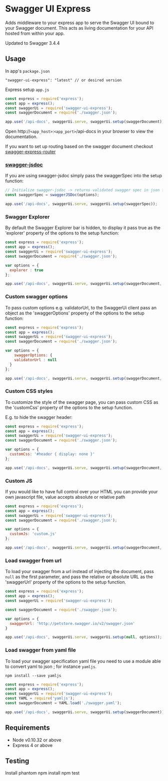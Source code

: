 # Swagger UI Express

Adds middleware to your express app to serve the Swagger UI bound to your Swagger document. This acts as living documentation for your API hosted from within your app.

Updated to Swagger 3.4.4

## Usage

In app's `package.json`

    "swagger-ui-express": "latest" // or desired version

Express setup `app.js`
```javascript
const express = require('express');
const app = express();
const swaggerUi = require('swagger-ui-express');
const swaggerDocument = require('./swagger.json');

app.use('/api-docs', swaggerUi.serve, swaggerUi.setup(swaggerDocument));
```

Open http://`<app_host>`:`<app_port>`/api-docs in your browser to view the documentation.

If you want to set up routing based on the swagger document checkout [swagger-express-router](https://www.npmjs.com/package/swagger-express-router)

### [swagger-jsdoc](https://www.npmjs.com/package/swagger-jsdoc)

If you are using swagger-jsdoc simply pass the swaggerSpec into the setup function:

```javascript
// Initialize swagger-jsdoc -> returns validated swagger spec in json format
const swaggerSpec = swaggerJSDoc(options);

app.use('/api-docs', swaggerUi.serve, swaggerUi.setup(swaggerSpec));
```

### Swagger Explorer

By default the Swagger Explorer bar is hidden, to display it pass true as the 'explorer' property of the options to the setup function:

```javascript
const express = require('express');
const app = express();
const swaggerUi = require('swagger-ui-express');
const swaggerDocument = require('./swagger.json');

var options = {
  explorer : true
};

app.use('/api-docs', swaggerUi.serve, swaggerUi.setup(swaggerDocument, options));
```

### Custom swagger options

To pass custom options e.g. validatorUrl, to the SwaggerUi client pass an object as the 'swaggerOptions' property of the options to the setup function:

```javascript
const express = require('express');
const app = express();
const swaggerUi = require('swagger-ui-express');
const swaggerDocument = require('./swagger.json');

var options = {
	swaggerOptions: {
    validatorUrl : null
  }
};

app.use('/api-docs', swaggerUi.serve, swaggerUi.setup(swaggerDocument, options));
```

### Custom CSS styles

To customize the style of the swagger page, you can pass custom CSS as the 'customCss' property of the options to the setup function.

E.g. to hide the swagger header:

```javascript
const express = require('express');
const app = express();
const swaggerUi = require('swagger-ui-express');
const swaggerDocument = require('./swagger.json');

var options = {
  customCss: '#header { display: none }'
};

app.use('/api-docs', swaggerUi.serve, swaggerUi.setup(swaggerDocument, options));
```


### Custom JS

If you would like to have full control over your HTML you can  provide your own javascript file, value accepts absolute or relative path

```javascript
const express = require('express');
const app = express();
const swaggerUi = require('swagger-ui-express');
const swaggerDocument = require('./swagger.json');

var options = {
  customJs: 'custom.js'
};

app.use('/api-docs', swaggerUi.serve, swaggerUi.setup(swaggerDocument, options));
```

### Load swagger from url

To load your swagger from a url instead of injecting the document, pass `null` as the first parameter, and pass the relative or absolute URL as the 'swaggerUrl' property of the options to the setup function.

```javascript
const express = require('express');
const app = express();
const swaggerUi = require('swagger-ui-express');

const swaggerDocument = require('./swagger.json');

var options = {
  swaggerUrl: 'http://petstore.swagger.io/v2/swagger.json'
}

app.use('/api-docs', swaggerUi.serve, swaggerUi.setup(null, options));
```

### Load swagger from yaml file

To load your swagger specification yaml file you need to use a module able to convert yaml to json ; for instance `yamljs`.

    npm install --save yamljs

```javascript
const express = require('express');
const app = express();
const swaggerUi = require('swagger-ui-express');
const YAML = require('yamljs');
const swaggerDocument = YAML.load('./swagger.yaml');

app.use('/api-docs', swaggerUi.serve, swaggerUi.setup(swaggerDocument));
```


## Requirements

* Node v0.10.32 or above
* Express 4 or above

## Testing

Install phantom
npm install
npm test
